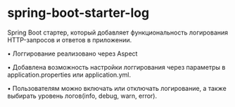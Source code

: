 # spring-boot-starter-log
Spring Boot стартер, который добавляет функциональность логирования HTTP-запросов и ответов в приложении.

• Логгирование реализовано через Aspect

• Добавлена возможность настройки логгирования через параметры в application.properties или application.yml.

• Пользователям можно включать или отключать логирование, а также выбирать уровень логов(info, debug, warn, error).
